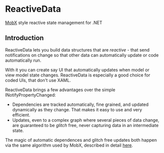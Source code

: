 # ReactiveData

[MobX](https://github.com/mobxjs/mobx) style reactive state management for .NET

## Introduction

ReactiveData lets you build data structures that are _reactive_ - that send notifications on change so that other data can automatically update or code automatically run.

With it you can create say UI that automatically updates when model or view model state changes. ReactiveData is especially a good choice for coded UIs, that don't use XAML.

ReactiveData brings a few advantages over the simple INotifyPropertyChanged:

- Dependencies are tracked automatically, fine grained, and updated dynamically as they change. That makes it easy to use and very efficient.
- Updates, even to a complex graph where several pieces of data change, are guaranteed to be _glitch_ free, never capturing data in an intermediate state.

The magic of automatic dependences and glitch free updates both happen via the same algorithm used by MobX, described in detail [here](https://hackernoon.com/becoming-fully-reactive-an-in-depth-explanation-of-mobservable-55995262a254).

